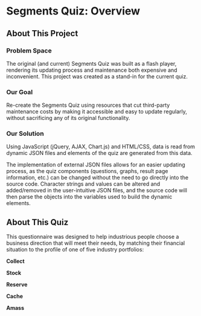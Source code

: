 # Segments Quiz: Overview #

## About This Project ##

### Problem Space ###

The original (and current) Segments Quiz was built as a flash player, rendering its updating process and maintenance both expensive and inconvenient. 
This project was created as a stand-in for the current quiz.

### Our Goal ###

Re-create the Segments Quiz using resources that cut third-party maintenance costs by making it accessible and easy to update regularly, without sacrificing any of its original functionality. 

### Our Solution ###

Using JavaScript (jQuery, AJAX, Chart.js) and HTML/CSS, data is read from dynamic JSON files and elements of the quiz are generated from this data.

The implementation of external JSON files allows for an easier updating process, as the quiz components (questions, graphs, result page information, etc.) can be changed without the need to go directly into the source code. Character strings and values can be altered and added/removed in the user-intuitive JSON files, and the source code will then parse the objects into the variables used to build the dynamic elements.

## About This Quiz ##

This questionnaire was designed to help industrious people choose a business direction that will meet their needs, by matching their financial situation to the profile of one of five industry portfolios:

**Collect**

**Stock**

**Reserve**

**Cache**

**Amass**
